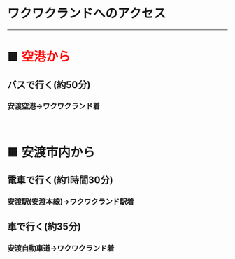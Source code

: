# ワクワクランドへのアクセス
***
# ■ <span style="color: red; ">空港から</span>
## バスで行く(約50分)
### 安渡空港→ワクワクランド着
<br>

# ■ 安渡市内から
## 電車で行く(約1時間30分)
### 安渡駅(安渡本線)→ワクワクランド駅着
## 車で行く(約35分)
### 安渡自動車道→ワクワクランド着
